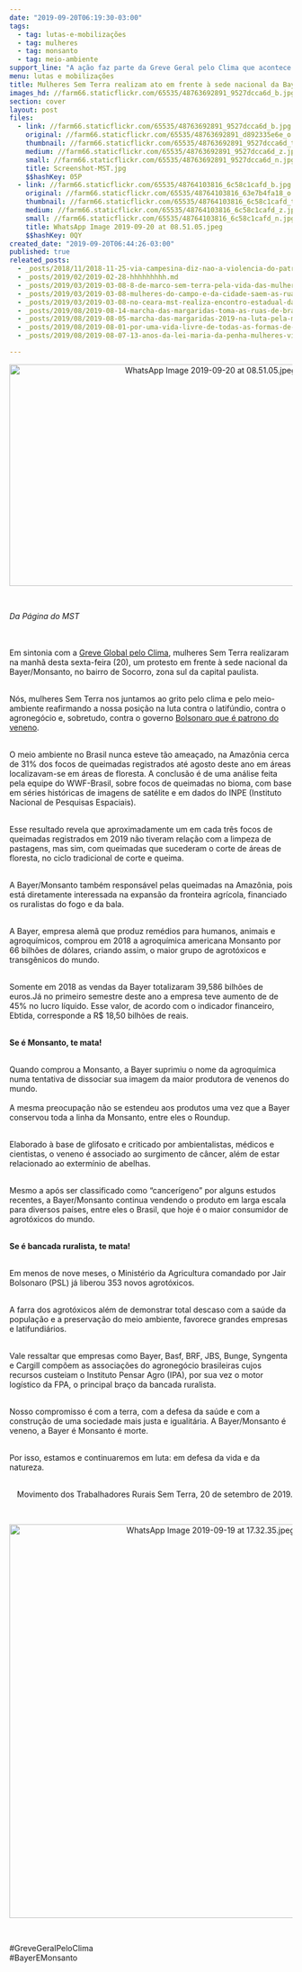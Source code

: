 ```yaml
---
date: "2019-09-20T06:19:30-03:00"
tags:
  - tag: lutas-e-mobilizações
  - tag: mulheres
  - tag: monsanto
  - tag: meio-ambiente
support_line: "A ação faz parte da Greve Geral pelo Clima que acontece hoje (20), em combate às mudanças climáticas"
menu: lutas e mobilizações
title: Mulheres Sem Terra realizam ato em frente à sede nacional da Bayer/Monsanto
images_hd: //farm66.staticflickr.com/65535/48763692891_9527dcca6d_b.jpg
section: cover
layout: post
files:
  - link: //farm66.staticflickr.com/65535/48763692891_9527dcca6d_b.jpg
    original: //farm66.staticflickr.com/65535/48763692891_d892335e6e_o.jpg
    thumbnail: //farm66.staticflickr.com/65535/48763692891_9527dcca6d_t.jpg
    medium: //farm66.staticflickr.com/65535/48763692891_9527dcca6d_z.jpg
    small: //farm66.staticflickr.com/65535/48763692891_9527dcca6d_n.jpg
    title: Screenshot-MST.jpg
    $$hashKey: 05P
  - link: //farm66.staticflickr.com/65535/48764103816_6c58c1cafd_b.jpg
    original: //farm66.staticflickr.com/65535/48764103816_63e7b4fa18_o.jpg
    thumbnail: //farm66.staticflickr.com/65535/48764103816_6c58c1cafd_t.jpg
    medium: //farm66.staticflickr.com/65535/48764103816_6c58c1cafd_z.jpg
    small: //farm66.staticflickr.com/65535/48764103816_6c58c1cafd_n.jpg
    title: WhatsApp Image 2019-09-20 at 08.51.05.jpeg
    $$hashKey: 0QY
created_date: "2019-09-20T06:44:26-03:00"
published: true
releated_posts:
  - _posts/2018/11/2018-11-25-via-campesina-diz-nao-a-violencia-do-patriarcado-e-do-capitalismo-dois-males-que-afligem-a-humanidade.md
  - _posts/2019/02/2019-02-28-hhhhhhhhh.md
  - _posts/2019/03/2019-03-08-8-de-marco-sem-terra-pela-vida-das-mulheres-somos-todas-marielle.md
  - _posts/2019/03/2019-03-08-mulheres-do-campo-e-da-cidade-saem-as-ruas-de-todo-pais.md
  - _posts/2019/03/2019-03-08-no-ceara-mst-realiza-encontro-estadual-das-mulheres-sem-terra.md
  - _posts/2019/08/2019-08-14-marcha-das-margaridas-toma-as-ruas-de-brasilia.md
  - _posts/2019/08/2019-08-05-marcha-das-margaridas-2019-na-luta-pela-mulheres-do-pais.md
  - _posts/2019/08/2019-08-01-por-uma-vida-livre-de-todas-as-formas-de-violencia-sem-racismo-e-sem-sexismo.md
  - _posts/2019/08/2019-08-07-13-anos-da-lei-maria-da-penha-mulheres-vitimas-de-violencia-domestica.md

---
```

<p style="text-align:center"><img alt="WhatsApp Image 2019-09-20 at 08.51.05.jpeg" height="394" src="//farm66.staticflickr.com/65535/48764103816_6c58c1cafd_b.jpg" width="700" /></p>

<p>&nbsp;</p>

<p><em>Da P&aacute;gina do MST&nbsp;</em></p>

<p><br />
<br />
Em sintonia com a&nbsp;<a href="https://fridaysforfuturebrasil.org/nossa-historia">Greve Global&nbsp;pelo Clima</a>, mulheres Sem Terra realizaram na manh&atilde; desta sexta-feira (20), um protesto em frente &agrave; sede nacional da Bayer/Monsanto, no bairro de Socorro, zona sul&nbsp;da capital paulista.</p>

<p><br />
N&oacute;s, mulheres Sem Terra nos juntamos ao grito pelo clima e pelo meio-ambiente reafirmando a nossa posi&ccedil;&atilde;o na luta contra o latif&uacute;ndio, contra o agroneg&oacute;cio e, sobretudo, contra o governo&nbsp;<a href="https://www.brasildefato.com.br/2019/09/17/enquanto-camara-debate-menos-veneno-na-comida-governo-libera-mais-63-agrotoxicos/">Bolsonaro que &eacute; patrono do veneno</a>.</p>

<p><br />
O meio ambiente no Brasil nunca esteve t&atilde;o amea&ccedil;ado, na Amaz&ocirc;nia cerca de 31% dos focos de queimadas registrados at&eacute; agosto deste ano em &aacute;reas localizavam-se em &aacute;reas de floresta. A conclus&atilde;o &eacute; de uma an&aacute;lise feita pela equipe do WWF-Brasil, sobre focos de queimadas no bioma, com base em s&eacute;ries hist&oacute;ricas de imagens de sat&eacute;lite e em dados do INPE (Instituto Nacional de Pesquisas Espaciais).</p>

<p><br />
Esse resultado revela que aproximadamente um em cada tr&ecirc;s focos de queimadas registrados em 2019 n&atilde;o tiveram rela&ccedil;&atilde;o com a limpeza de pastagens, mas sim, com queimadas que sucederam o corte de &aacute;reas de floresta, no ciclo tradicional de corte e queima.</p>

<p><br />
A Bayer/Monsanto tamb&eacute;m respons&aacute;vel pelas queimadas na Amaz&ocirc;nia, pois est&aacute; diretamente interessada na expans&atilde;o da fronteira agr&iacute;cola, financiado os ruralistas do fogo e da bala.&nbsp;</p>

<p><br />
A Bayer, empresa alem&atilde; que produz rem&eacute;dios para humanos, animais e agroqu&iacute;micos, comprou em 2018 a agroqu&iacute;mica americana Monsanto por 66 bilh&otilde;es de d&oacute;lares, criando assim, o maior grupo de agrot&oacute;xicos e transg&ecirc;nicos do mundo.</p>

<p><br />
Somente em 2018 as vendas da Bayer totalizaram 39,586 bilh&otilde;es de euros.J&aacute; no primeiro semestre deste ano a empresa teve aumento de de 45% no lucro l&iacute;quido. Esse valor, de acordo com o indicador financeiro, Ebtida, corresponde a R$ 18,50 bilh&otilde;es de reais.</p>

<p><br />
<strong>Se &eacute; Monsanto, te mata!</strong></p>

<p><br />
Quando comprou a Monsanto, a Bayer suprimiu o nome da agroqu&iacute;mica numa tentativa de dissociar sua imagem da maior produtora de venenos do mundo.<br />
<br />
A mesma preocupa&ccedil;&atilde;o n&atilde;o se estendeu aos produtos uma vez que a Bayer conservou toda a linha da Monsanto, entre eles o Roundup.</p>

<p><br />
Elaborado &agrave; base de glifosato e criticado por ambientalistas, m&eacute;dicos e cientistas, o veneno &eacute; associado ao surgimento de c&acirc;ncer, al&eacute;m de estar relacionado ao exterm&iacute;nio de abelhas.</p>

<p><br />
Mesmo a ap&oacute;s ser classificado como &ldquo;cancer&iacute;geno&rdquo; por alguns estudos recentes, a Bayer/Monsanto continua vendendo o produto em larga escala para diversos pa&iacute;ses, entre eles o Brasil, que hoje &eacute; o maior consumidor de agrot&oacute;xicos do mundo.</p>

<p><br />
<strong>Se &eacute; bancada ruralista, te mata!&nbsp;</strong></p>

<p><br />
Em menos de nove meses, o Minist&eacute;rio da Agricultura comandado por Jair Bolsonaro (PSL) j&aacute; liberou 353 novos agrot&oacute;xicos.</p>

<p><br />
A farra dos agrot&oacute;xicos al&eacute;m de demonstrar total descaso com a sa&uacute;de da popula&ccedil;&atilde;o e a preserva&ccedil;&atilde;o do meio ambiente, favorece grandes empresas e latifundi&aacute;rios.</p>

<p><br />
Vale ressaltar que empresas como Bayer, Basf, BRF, JBS, Bunge, Syngenta e Cargill comp&otilde;em as associa&ccedil;&otilde;es do agroneg&oacute;cio brasileiras cujos recursos custeiam o Instituto Pensar Agro (IPA), por sua vez o motor log&iacute;stico da FPA, o principal bra&ccedil;o da bancada ruralista.</p>

<p><br />
Nosso compromisso &eacute; com a terra, com a defesa da sa&uacute;de e com a constru&ccedil;&atilde;o de uma sociedade mais justa e igualit&aacute;ria. A Bayer/Monsanto &eacute; veneno, a Bayer &eacute; Monsanto &eacute; morte.</p>

<p><br />
Por isso, estamos e continuaremos em luta: em defesa da vida e da natureza.</p>

<p style="text-align: right;"><br />
Movimento dos Trabalhadores Rurais Sem Terra, 20 de setembro de 2019.</p>

<div>
<p style="text-align: right;">&nbsp;</p>

<p style="text-align:center"><img alt="WhatsApp Image 2019-09-19 at 17.32.35.jpeg" height="700" src="//farm66.staticflickr.com/65535/48760996343_767160c362_b.jpg" width="700" /></p>

<p>&nbsp;</p>

<p>#GreveGeralPeloClima<br />
#BayerEMonsanto</p>
</div>
